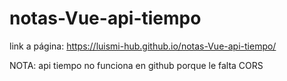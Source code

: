 # notas-Vue-api-tiempo

link a página: https://luismi-hub.github.io/notas-Vue-api-tiempo/

NOTA: api tiempo no funciona en github porque le falta CORS
